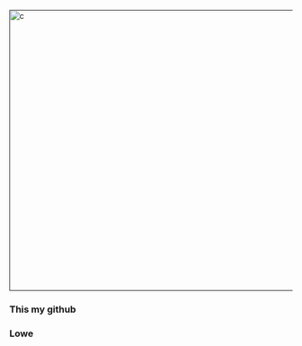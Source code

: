 <a href="" target="_blank"> <img src="https://cdnb.artstation.com/p/assets/images/images/029/480/193/large/aaron-truehitt-faye-beach-f.jpg" alt="c" width="1200" height="500" /> </a>
<h3>This my github</h3>
<h3>Lowe</h3>
